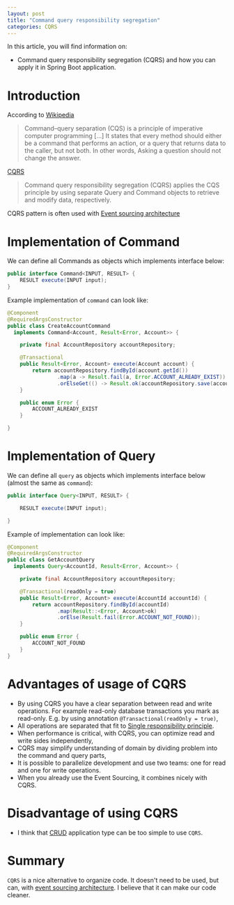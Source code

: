 ```yaml
---
layout: post
title: "Command query responsibility segregation"
categories: CQRS
---
```


In this article, you will find information on:
* Command query responsibility segregation (CQRS) and how you can apply it in Spring Boot application.

# Introduction
According to [Wikipedia](https://en.wikipedia.org/wiki/Command%E2%80%93query_separation)

> Command–query separation (CQS) is a principle of imperative computer programming [...]
> It states that every method should either be a command that performs an action, or a query that returns data to the caller, but not both. In other words, Asking a question should not change the answer.

[CQRS](https://en.wikipedia.org/wiki/Command%E2%80%93query_separation#Command_query_responsibility_segregation)

> Command query responsibility segregation (CQRS) applies the CQS principle by using separate Query and Command objects to retrieve and modify data, respectively.

CQRS pattern is often used with [Event sourcing architecture](https://en.wikipedia.org/wiki/Event-driven_architecture)

# Implementation of Command 

We can define all Commands as objects which implements interface below: 
```java
public interface Command<INPUT, RESULT> {
    RESULT execute(INPUT input);
}
```

Example implementation of `command` can look like:
```java
@Component
@RequiredArgsConstructor
public class CreateAccountCommand 
  implements Command<Account, Result<Error, Account>> {

    private final AccountRepository accountRepository;

    @Transactional
    public Result<Error, Account> execute(Account account) {
        return accountRepository.findById(account.getId())
                .map(a -> Result.fail(a, Error.ACCOUNT_ALREADY_EXIST))
                .orElseGet(() -> Result.ok(accountRepository.save(account)));
    }

    public enum Error {
        ACCOUNT_ALREADY_EXIST
    }

}
```

# Implementation of Query
 
We can define all `query` as objects which implements interface below (almost the same as `command`):
```java
public interface Query<INPUT, RESULT> {

    RESULT execute(INPUT input);

}
```

Example of implementation can look like:

```java
@Component
@RequiredArgsConstructor
public class GetAccountQuery 
  implements Query<AccountId, Result<Error, Account>> {

    private final AccountRepository accountRepository;

    @Transactional(readOnly = true)
    public Result<Error, Account> execute(AccountId accountId) {
        return accountRepository.findById(accountId)
                .map(Result::<Error, Account>ok)
                .orElse(Result.fail(Error.ACCOUNT_NOT_FOUND));
    }

    public enum Error {
        ACCOUNT_NOT_FOUND
    }
}
```

# Advantages of usage of CQRS

* By using CQRS you have a clear separation between read and write operations. For example read-only database transactions you mark as read-only. E.g. by using annotation `@Transactional(readOnly = true)`,
* All operations are separated that fit to [Single responsibility principle](https://en.wikipedia.org/wiki/Single-responsibility_principle).
* When performance is critical, with CQRS, you can optimize read and write sides independently,
* CQRS may simplify understanding of domain by dividing problem into the command and query parts,
* It is possible to parallelize development and use two teams: one for read and one for write operations.
* When you already use the Event Sourcing, it combines nicely with CQRS.

# Disadvantage of using CQRS 
* I think that [CRUD](https://en.wikipedia.org/wiki/Create,_read,_update_and_delete) application type can be too simple to use `CQRS`.

# Summary
`CQRS` is a nice alternative to organize code. It doesn't need to be used, but can, with [event sourcing architecture](https://en.wikipedia.org/wiki/Event-driven_architecture).
I believe that it can make our code cleaner. 